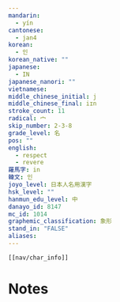 ```yaml
---
mandarin:
  - yín
cantonese:
  - jan4
korean:
  - 인
korean_native: ""
japanese:
  - IN
japanese_nanori: ""
vietnamese:
middle_chinese_initial: j
middle_chinese_final: iɪn
stroke_count: 11
radical: 宀
skip_number: 2-3-8
grade_level: 名
pos: ""
english:
  - respect
  - revere
羅馬字: in
韓文: 인
joyo_level: 日本人名用漢字
hsk_level: ""
hanmun_edu_level: 中
danayo_id: 8147
mc_id: 1014
graphemic_classification: 象形
stand_in: "FALSE"
aliases:
---
```

```meta-bind-embed
[[nav/char_info]]
```

# Notes
